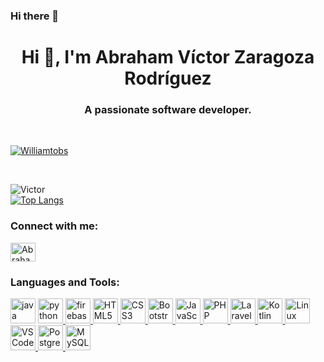 ### Hi there 👋

<!--
**17920368/17920368** is a ✨ _special_ ✨ repository because its `README.md` (this file) appears on your GitHub profile.

Here are some ideas to get you started:

- 🔭 I’m currently working on ...
- 🌱 I’m currently learning ...
- 👯 I’m looking to collaborate on ...
- 🤔 I’m looking for help with ...
- 💬 Ask me about ...
- 📫 How to reach me: ...
- 😄 Pronouns: ...
- ⚡ Fun fact: ...
-->
<h1 align="center">Hi 👋, I'm Abraham Víctor Zaragoza Rodríguez</h1>
<h3 align="center">A passionate software developer.</h3>

<br>
<p align="left"> <a href="https://github.com/ryo-ma/github-profile-trophy"><img src="https://github-profile-trophy.vercel.app/?username=17920368" alt="Williamtobs" /></a> </p>
<!--<p align="left"> <a href="https://twitter.com/thisiswilltobs" target="blank"><img src="https://img.shields.io/twitter/follow/thisiswilltobs?logo=twitter&style=for-the-badge" alt="thisiswilltobs" /></a> </p>-->
<br>

![Victor](https://github-readme-stats.vercel.app/api?username=17920368&show_icons=true&theme=swift)
<br>
[![Top Langs](https://github-readme-stats.vercel.app/api/top-langs/?username=17920368&layout=compact&theme=buefy)](https://github-readme-stats.vercel.app/api/top-langs/?username=17920368&layout=compact&theme=buefy)

<h3 align="left">Connect with me:</h3>
<p align="left">
<a href="https://www.linkedin.com/in/abraham-v%C3%ADctor-zaragoza-rodr%C3%ADguez-6659a1222/" target="blank"><img align="center" src="https://cdn.jsdelivr.net/npm/simple-icons@3.0.1/icons/linkedin.svg" alt="Abraham Víctor Zaragoza Rodríguez" height="30" width="40" /></a>
</p>

<h3 align="left">Languages and Tools:</h3>
<p align="left"> <a href ="https://www.java.com/en/" target ="_blank"> <img src="https://www.vectorlogo.zone/logos/java/java-icon.svg" alt="java" width="40" height="40"/></a> <a href ="https://www.python.org/" target ="_blank"> <img src="https://www.vectorlogo.zone/logos/python/python-icon.svg" alt="python" width="40" height="40"/> </a> <a href="https://firebase.google.com/" target="_blank"> <img src="https://www.vectorlogo.zone/logos/firebase/firebase-icon.svg" alt="firebase" width="40" height="40"/> </a>
<a href="https://lenguajehtml.com/" target="_blank"> <img src="https://www.vectorlogo.zone/logos/w3_html5/w3_html5-icon.svg" alt="HTML5" width="40" height="40"/> </a> 
<a href="https://lenguajecss.com/" target="_blank"> <img src="https://www.vectorlogo.zone/logos/w3_css/w3_css-official.svg" alt="CSS3" width="40" height="40"/> </a>
<a href="https://getbootstrap.com/" target="_blank"> <img src="https://www.vectorlogo.zone/logos/getbootstrap/getbootstrap-icon.svg" alt="Bootstrap" width="40" height="40"/> </a> 
<a href="https://www.javascript.com/" target="_blank"> <img src="https://www.vectorlogo.zone/logos/javascript/javascript-vertical.svg" alt="JavaScript" width="40" height="40"/> </a> 
<a href="https://www.php.net/manual/es/index.php" target="_blank"> <img src="https://www.vectorlogo.zone/logos/php/php-horizontal.svg" alt="PHP" width="40" height="40"/> </a> 
<a href="https://laravel.com/docs/8.x/" target="_blank"> <img src="https://www.vectorlogo.zone/logos/laravel/laravel-icon.svg" alt="Laravel 8" width="40" height="40"/> </a> 
<a href="https://kotlinlang.org/" target="_blank"> <img src="https://www.vectorlogo.zone/logos/kotlinlang/kotlinlang-icon.svg" alt="Kotlin" width="40" height="40"/> </a>
<a href="https://www.linux.org/" target="_blank"> <img src="https://www.vectorlogo.zone/logos/linux/linux-icon.svg" alt="Linux" width="40" height="40"/> </a> 
<a href="https://code.visualstudio.com/" target="_blank"> <img src="https://www.vectorlogo.zone/logos/visualstudio_code/visualstudio_code-icon.svg" alt="VS Code" width="40" height="40"/> </a> 
<a href="https://www.postgresql.org/" target="_blank"> <img src="https://www.vectorlogo.zone/logos/postgresql/postgresql-icon.svg" alt="PostgreSQL" width="40" height="40"/> </a> 
<a href="https://www.mysql.com/" target="_blank"> <img src="https://www.vectorlogo.zone/logos/mysql/mysql-icon.svg" alt="MySQL" width="40" height="40"/> </a> 
</p>
